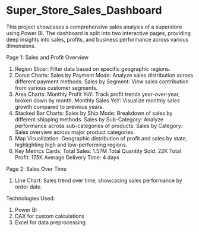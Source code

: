 # Super_Store_Sales_Dashboard
This project showcases a comprehensive sales analysis of a superstore using Power BI. The dashboard is split into two interactive pages, providing deep insights into sales, profits, and business performance across various dimensions.

Page 1: Sales and Profit Overview
1. Region Slicer: Filter data based on specific geographic regions.
2. Donut Charts:
Sales by Payment Mode: Analyze sales distribution across different payment methods.
Sales by Segment: View sales contribution from various customer segments.
3. Area Charts:
Monthly Profit YoY: Track profit trends year-over-year, broken down by month.
Monthly Sales YoY: Visualize monthly sales growth compared to previous years.
4. Stacked Bar Charts:
Sales by Ship Mode: Breakdown of sales by different shipping methods.
Sales by Sub-Category: Analyze performance across sub-categories of products.
Sales by Category: Sales overview across major product categories.
5. Map Visualization: Geographic distribution of profit and sales by state, highlighting high and low-performing regions.
6. Key Metrics Cards:
Total Sales: 1.57M
Total Quantity Sold: 22K
Total Profit: 175K
Average Delivery Time: 4 days

Page 2: Sales Over Time
1. Line Chart: Sales trend over time, showcasing sales performance by order date.

Technologies Used:
1. Power BI
2. DAX for custom calculations
3. Excel for data preprocessing
